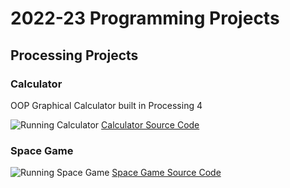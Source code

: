 # 2022-23 Programming Projects

## Processing Projects

### Calculator 
OOP Graphical Calculator built in Processing 4

![Running Calculator]()
[Calculator Source Code]()

### Space Game
![Running Space Game]()
[Space Game Source Code]()

